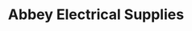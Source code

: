 ---
title: "Abbey Electrical Supplies"
url: /croydon/abbey-electrical-supplies/
shop: electronics
---